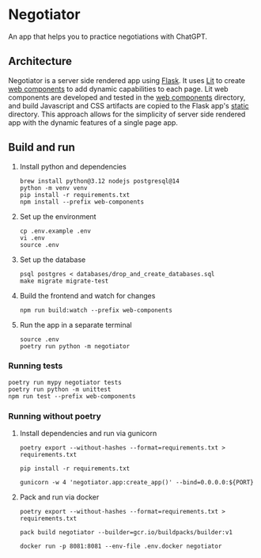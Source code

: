 # Negotiator

An app that helps you to practice negotiations with ChatGPT.

## Architecture

Negotiator is a server side rendered app using [Flask](https://flask.palletsprojects.com/).
It uses [Lit](https://lit.dev/) to create [web components](https://developer.mozilla.org/en-US/docs/Web/API/Web_components)
to add dynamic capabilities to each page.
Lit web components are developed and tested in the [web components](./web-components) directory, and build Javascript
and CSS artifacts are copied to the Flask app's [static](./negotiator/static) directory.
This approach allows for the simplicity of server side rendered app with the dynamic features of a single page app.

## Build and run

1.  Install python and dependencies
    ```shell
    brew install python@3.12 nodejs postgresql@14
    python -m venv venv
    pip install -r requirements.txt
    npm install --prefix web-components
    ```

1.  Set up the environment
    ```shell
    cp .env.example .env
    vi .env
    source .env
    ```

1.  Set up the database
    ```shell
    psql postgres < databases/drop_and_create_databases.sql
    make migrate migrate-test
    ```

1.  Build the frontend and watch for changes
    ```shell
    npm run build:watch --prefix web-components
    ```

1.  Run the app in a separate terminal
    ```shell
    source .env
    poetry run python -m negotiator
    ```

### Running tests

```shell
poetry run mypy negotiator tests
poetry run python -m unittest
npm run test --prefix web-components
```

### Running without poetry

1. Install dependencies and run via gunicorn
    ```shell
    poetry export --without-hashes --format=requirements.txt > requirements.txt
    ```

    ```shell 
   pip install -r requirements.txt
    ```

    ```shell  
   gunicorn -w 4 'negotiator.app:create_app()' --bind=0.0.0.0:${PORT}
    ```
   
1. Pack and run via docker
    ```shell
    poetry export --without-hashes --format=requirements.txt > requirements.txt
    ```

    ```shell 
   pack build negotiator --builder=gcr.io/buildpacks/builder:v1
    ```

    ```shell
   docker run -p 8081:8081 --env-file .env.docker negotiator
    ```   
